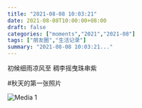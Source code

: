 ```yaml
---
title: "2021-08-08 10:03:21"
date: 2021-08-08T10:00:00+08:00
draft: false
categories: ["moments","2021","2021-08"]
tags: ["朋友圈","生活记录"]
summary: "2021-08-08 10:03:21..."
---
```


初候细雨凉风至
稠李摇曳珠串紫

#秋天的第一张照片

![Media 1](/Moments/photos/2021-08-08/202108081003210.jpg)

